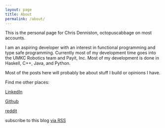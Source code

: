 ```yaml
---
layout: page
title: About
permalink: /about/
---
```

This is the personal page for Chris Denniston, octopuscabbage on most accounts.

I am an aspiring developer with an interest in functional programming and type safe programming. Currently most of my development time goes into the UMKC Robotics team and Payit, Inc. Most of my development is done in Haskell, C++, Java, and Python.

Most of the posts here will probably be about stuff I build or opinions I have.

Find me other places:

[LinkedIn](https://www.linkedin.com/profile/preview?locale=en_US&trk=prof-0-sb-preview-primary-button)

[Github](https://github.com/octopuscabbage)

[reddit](https://www.reddit.com/user/Octopuscabbage/)


<p class="rss-subscribe">subscribe to this blog <a href="{{ "/feed.xml" | prepend: site.baseurl }}">via RSS</a></p>

